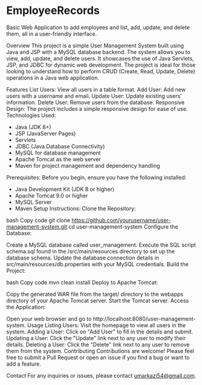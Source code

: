 # EmployeeRecords
Basic Web Application to add employees and list, add, update, and delete them, all in a user-friendly interface.

Overview
This project is a simple User Management System built using Java and JSP with a MySQL database backend. The system allows you to view, add, update, and delete users. It showcases the use of Java Servlets, JSP, and JDBC for dynamic web development. The project is ideal for those looking to understand how to perform CRUD (Create, Read, Update, Delete) operations in a Java web application.

Features
List Users: View all users in a table format.
Add User: Add new users with a username and email.
Update User: Update existing users' information.
Delete User: Remove users from the database.
Responsive Design: The project includes a simple responsive design for ease of use.
Technologies Used:
- Java (JDK 8+)
- JSP (JavaServer Pages)
- Servlets
- JDBC (Java Database Connectivity)
- MySQL for database management
- Apache Tomcat as the web server
- Maven for project management and dependency handling

Prerequisites:
Before you begin, ensure you have the following installed:
- Java Development Kit (JDK 8 or higher)
- Apache Tomcat 9.0 or higher
- MySQL Server
- Maven
Setup Instructions:
Clone the Repository:

bash
Copy code
git clone https://github.com/yourusername/user-management-system.git
cd user-management-system
Configure the Database:

Create a MySQL database called user_management.
Execute the SQL script schema.sql found in the /src/main/resources directory to set up the database schema.
Update the database connection details in src/main/resources/db.properties with your MySQL credentials.
Build the Project:

bash
Copy code
mvn clean install
Deploy to Apache Tomcat:

Copy the generated WAR file from the target/ directory to the webapps directory of your Apache Tomcat server.
Start the Tomcat server.
Access the Application:

Open your web browser and go to http://localhost:8080/user-management-system.
Usage
Listing Users: Visit the homepage to view all users in the system.
Adding a User: Click on "Add User" to fill in the details and submit.
Updating a User: Click the "Update" link next to any user to modify their details.
Deleting a User: Click the "Delete" link next to any user to remove them from the system.
Contributing
Contributions are welcome! Please feel free to submit a Pull Request or open an issue if you find a bug or want to add a feature.


Contact
For any inquiries or issues, please contact umarkazi54@gmail.com.


